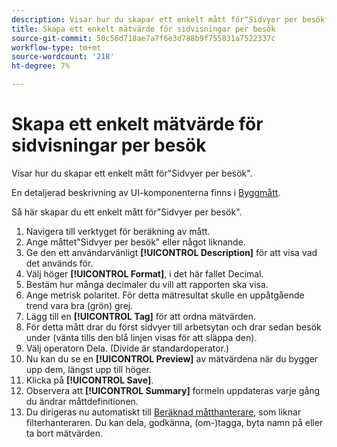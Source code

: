 ```yaml
---
description: Visar hur du skapar ett enkelt mått för"Sidvyer per besök".
title: Skapa ett enkelt mätvärde för sidvisningar per besök
source-git-commit: 50c56d718ae7a7f6e3d788b9f755831a7522337c
workflow-type: tm+mt
source-wordcount: '218'
ht-degree: 7%

---
```


# Skapa ett enkelt mätvärde för sidvisningar per besök

Visar hur du skapar ett enkelt mått för&quot;Sidvyer per besök&quot;.

En detaljerad beskrivning av UI-komponenterna finns i [Byggmått](/help/components/calc-metrics/cm-workflow/cm-build-metrics.md).

Så här skapar du ett enkelt mått för&quot;Sidvyer per besök&quot;.

1. Navigera till verktyget för beräkning av mått.
1. Ange måttet&quot;Sidvyer per besök&quot; eller något liknande.
1. Ge den ett användarvänligt **[!UICONTROL Description]** för att visa vad det används för.
1. Välj höger **[!UICONTROL Format]**, i det här fallet Decimal.
1. Bestäm hur många decimaler du vill att rapporten ska visa.
1. Ange metrisk polaritet. För detta mätresultat skulle en uppåtgående trend vara bra (grön) grej.
1. Lägg till en **[!UICONTROL Tag]** för att ordna mätvärden.
1. För detta mått drar du först sidvyer till arbetsytan och drar sedan besök under (vänta tills den blå linjen visas för att släppa den).
1. Välj operatorn Dela. (Divide är standardoperator.)
1. Nu kan du se en **[!UICONTROL Preview]** av mätvärdena när du bygger upp dem, längst upp till höger.
1. Klicka på **[!UICONTROL Save]**.
1. Observera att **[!UICONTROL Summary]** formeln uppdateras varje gång du ändrar måttdefinitionen.
1. Du dirigeras nu automatiskt till [Beräknad måtthanterare](/help/components/calc-metrics/cm-workflow/cm-manager.md), som liknar filterhanteraren. Du kan dela, godkänna, (om-)tagga, byta namn på eller ta bort mätvärden.
